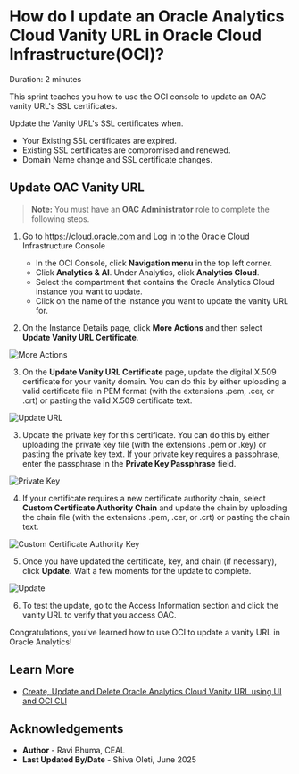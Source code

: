# How do I update an Oracle Analytics Cloud Vanity URL in Oracle Cloud Infrastructure(OCI)?

Duration: 2 minutes

This sprint teaches you how to use the OCI console to update an OAC vanity URL's SSL certificates.

Update the Vanity URL's SSL certificates when.
*	Your Existing SSL certificates are expired.
*	Existing SSL certificates are compromised and renewed.
*	Domain Name change and SSL certificate changes.


## Update OAC Vanity URL

>**Note:** You must have an **OAC Administrator** role to complete the following steps.

1. Go to https://cloud.oracle.com and Log in to the Oracle Cloud Infrastructure Console
    *	In the OCI Console, click **Navigation menu** in the top left corner.
    * Click **Analytics & AI**. Under Analytics, click **Analytics Cloud**.
    *	Select the compartment that contains the Oracle Analytics Cloud instance you want to update.
    *	Click on the name of the instance you want to update the vanity URL for.

2. On the Instance Details page, click **More Actions** and then select **Update Vanity URL Certificate**.

  ![More Actions](images/more-actions.png)

3. On the **Update Vanity URL Certificate** page, update the digital X.509 certificate for your vanity domain. You can do this by either uploading a valid certificate file in PEM format (with the extensions .pem, .cer, or .crt) or pasting the valid X.509 certificate text.

  ![Update URL](images/update-url.png)

3. Update the private key for this certificate. You can do this by either uploading the private key file (with the extensions .pem or .key) or pasting the private key text. If your private key requires a passphrase, enter the passphrase in the **Private Key Passphrase** field.

  ![Private Key](images/private-key.png)

4. If your certificate requires a new certificate authority chain, select **Custom Certificate Authority Chain** and update the chain by uploading the chain file (with the extensions .pem, .cer, or .crt) or pasting the chain text.

  ![Custom Certificate Authority Key](images/custom-cert-key.png)

5. Once you have updated the certificate, key, and chain (if necessary), click **Update.** Wait a few moments for the update to complete.

  ![Update](images/update.png)

6. To test the update, go to the Access Information section and  click the vanity URL to verify that you access OAC.  

Congratulations, you've learned how to use OCI to update a vanity URL in  Oracle Analytics!


## Learn More
* [Create, Update and Delete Oracle Analytics Cloud Vanity URL using UI and OCI CLI](https://blogs.oracle.com/analytics/post/create-update-delete-oac-vanity-url)

## Acknowledgements
* **Author** - Ravi Bhuma, CEAL
* **Last Updated By/Date** - Shiva Oleti, June 2025

